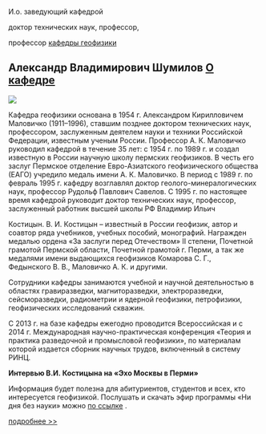И.о. заведующий кафедрой
   

 доктор технических наук, профессор,
   

 профессор
 [кафедры геофизики](http://www.psu.ru/fakultety/geologicheskij-fakultet/kafedry/kafedra-geofiziki) 
  

**Александр Владимирович Шумилов**
[О кафедре](http://www.psu.ru/fakultety/geologicheskij-fakultet/kafedry/kafedra-geofiziki/o-kafedre)
-----------------------------------------------------------------------------------





![](http://www.psu.ru/files/images/fakultety/geology/kgf-2020.jpg)



 Кафедра геофизики основана в 1954 г. Александром Кирилловичем Маловичко (1911–1996), ставшим позднее доктором технических наук, профессором, заслуженным деятелем науки и техники Российской Федерации, известным ученым России. Профессор А. К. Маловичко руководил кафедрой в течение 35 лет: с 1954 г. по 1989 г. и создал известную в России научную школу пермских геофизиков. В честь его заслуг Пермское отделение Евро-Азиатского геофизического общества (ЕАГО) учредило медаль имени А. К. Маловичко. В период с 1989 г. по февраль 1995 г. кафедру возглавлял доктор геолого-минералогических наук, профессор Рудольф Павлович Савелов. С 1995 г. по настоящее время кафедрой руководит доктор технических наук, профессор, заслуженный работник высшей школы РФ Владимир Ильич
   

 Костицын. В. И. Костицын – известный в России геофизик, автор и соавтор ряда учебников, учебных пособий, монографий. Награжден медалью ордена «За заслуги перед Отечеством» II степени, Почетной грамотой Пермской области, Почетной грамотой г. Перми, а так же медалями имени выдающихся геофизиков Комарова С. Г., Федынского В. В., Маловичко А. К. и другими.
   

  

 Сотрудники кафедры занимаются учебной и научной деятельностью в областях гравиразведки, магниторазведки, электроразведки, сейсморазведки, радиометрии и ядерной геофизики, петрофизики, геофизических исследований скважин.
   

  

 С 2013 г. на базе кафедры ежегодно проводится Всероссийская и с 2014 г. Международная научно-практическая конференция «Теория и практика разведочной и промысловой геофизики», по материалам которой издается сборник научных трудов, включенный в систему РИНЦ.
 
  

**Интервью В.И. Костицына на «Эхо Москвы в Перми»** 


 Информация будет полезна для абитуриентов, студентов и всех, кто интересуется геофизикой. Послушать и скачать эфир программы «Ни дня без науки» можно
 [по ссылке](http://echoperm.ru/themes/12/326/139220/) 
 .
 



[подробнее >>](http://www.psu.ru/fakultety/geologicheskij-fakultet/kafedry/kafedra-geofiziki/o-kafedre)